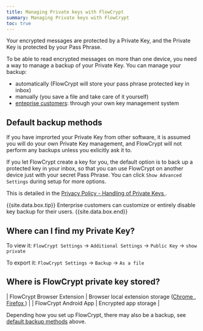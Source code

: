```yaml
---
title: Managing Private keys with FlowCrypt
summary: Managing Private keys with FlowCrypt
toc: true
---
```


Your encrypted messages are protected by a Private Key, and the Private Key is protected by your Pass Phrase.

To be able to read encrypted messages on more than one device, you need a way to manage a backup of your Private Key. You can manage your backup:
 - automatically (FlowCrypt will store your pass phrase protected key in inbox)
 - manually (you save a file and take care of it yourself)
 - [enteprise customers](../business/enterprise.html): through your own key management system

## Default backup methods

If you have improrted your Private Key from other software, it is assumed you will do your own Private Key management, and FlowCrypt will not perform any backups unless you exlicitly ask it to.

If you let FlowCrypt create a key for you, the default option is to back up a protected key in your inbox, so that you can use FlowCrypt on another device just with your secret Pass Phrase. You can click `Show Advanced Settings` during setup for more options.

This is detailed in the [Privacy Policy - Handling of Private Keys&nbsp;<i class='fa fa-external-link'></i>](https://flowcrypt.com/privacy#handling-of-private-keys).

{{site.data.box.tip}}
Enterprise customers can customize or entirely disable key backup for their users.
{{site.data.box.end}}

## Where can I find my Private Key?

To view it: `FlowCrypt Settings` -> `Additional Settings` -> `Public Key` -> `show private`

To export it: `FlowCrypt Settings` -> `Backup` -> `As a file`

## Where is FlowCrypt private key stored?

| FlowCrypt Browser Extension | Browser local extension storage ([Chrome&nbsp;<i class='fa fa-external-link'></i>](https://developer.chrome.com/apps/storage), [Firefox&nbsp;<i class='fa fa-external-link'></i>](https://developer.mozilla.org/en-US/docs/Mozilla/Add-ons/WebExtensions/API/storage/local)) |
| FlowCrypt Android App | Encrypted app storage |

Depending how you set up FlowCrypt, there may also be a backup, see [default backup methods](#default-backup-methods) above.